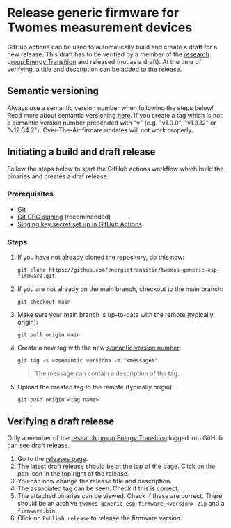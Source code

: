 # Release generic firmware for Twomes measurement devices
GitHub actions can be used to automatically build and create a draft for a new release. This draft has to be verified by a member of the [research group Energy Transition](https://github.com/energietransitie) and released (not as a draft). At the time of verifying, a title and description can be added to the release.

## Semantic versioning
Always use a semantic version number when following the steps below! Read more about semantic versioning [here](https://semver.org). If you create a tag which is not a semantic version number prepended with "v" (e.g. "v1.0.0", "v1.3.12" or "v12.34.2"), Over-The-Air firmare updates will not work properly.

## Initiating a build and draft release
Follow the steps below to start the GitHub actions workflow which build the binaries and creates a draf release.

### Prerequisites

- [Git](https://git-scm.com/downloads)
- [Git GPG signing](https://docs.github.com/en/authentication/managing-commit-signature-verification/generating-a-new-gpg-key) (recommended)
- [Singing key secret set up in GitHub Actions](SECURE_BOOT.md#github-actions-workflow)

### Steps
1. If you have not already cloned the repository, do this now:
    ```shell
    git clone https://github.com/energietransitie/twomes-generic-esp-firmware.git
    ```
2. If you are not already on the main branch, checkout to the main branch:
    ```shell
    git checkout main
    ```
3. Make sure your main branch is up-to-date with the remote (typically origin):
    ```shell
    git pull origin main
    ```
4. Create a new tag with the new [semantic version number](#semantic-versioning):
    ```shell
    git tag -s v<semantic version> -m "<message>"
    ```
    > The message can contain a description of the tag.
5. Upload the created tag to the remote (typically origin):
    ```shell
    git push origin <tag name>
    ```

## Verifying a draft release
Only a member of the [research group Energy Transition](https://github.com/energietransitie) logged into GitHub can see draft release.

1. Go to the [releases page](https://github.com/energietransitie/twomes-generic-esp-firmware/releases).
2. The latest draft release should be at the top of the page. Click on the pen icon in the top right of the release.
3. You can now change the release title and description.
4. The associated tag can be seen. Check if this is correct.
5. The attached binaries can be viewed. Check if these are correct. There should be an archive `twomes-generic-esp-firmware_<version>.zip` and a `firmware.bin`.
6. Click on `Publish release` to release the firmware version.
